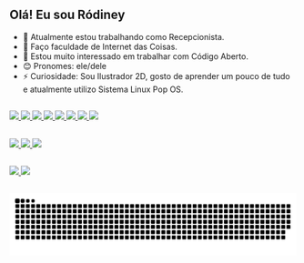 ## Olá! Eu sou Ródiney

- 🔭 Atualmente estou trabalhando como Recepcionista.
- 🌱 Faço faculdade de Internet das Coisas.
- 🤔 Estou muito interessado em trabalhar com Código Aberto. 
- 😊 Pronomes: ele/dele
- ⚡ Curiosidade: Sou Ilustrador 2D, gosto de aprender um pouco de tudo e atualmente utilizo Sistema Linux Pop OS.

##

<div>
  <a href="https://www.behance.net/roodart_">
  <img src="https://img.shields.io/badge/-Behance-blue?style=for-the-badge&logo=behance&logoColor=white" />

  <a href="https://www.instagram.com/roodart_/?hl=pt-br">
  <img src="https://img.shields.io/badge/Instagram-E4405F?style=for-the-badge&logo=instagram&logoColor=white" />

  <a href="https://www.linkedin.com/in/r%C3%B3diney-wanderson-06945b90/">
  <img src="https://img.shields.io/badge/LinkedIn-0077B5?style=for-the-badge&logo=linkedin&logoColor=white" />
  
  <a href="https://br.pinterest.com/roodart_/">
  <img src="https://img.shields.io/badge/Pinterest-%23E60023.svg?&style=for-the-badge&logo=Pinterest&logoColor=white" />
 
  <a href="https://www.reddit.com/user/iaeroooy">
  <img src="https://img.shields.io/badge/Reddit-FF4500?style=for-the-badge&logo=reddit&logoColor=white" />

  <a href="https://twitter.com/eirood_">
  <img src="https://img.shields.io/badge/Twitter-1DA1F2?style=for-the-badge&logo=twitter&logoColor=white" />
  
  <a href="https://www.twitch.tv/roodart_">
  <img src="https://img.shields.io/badge/Twitch-9146FF?style=for-the-badge&logo=twitch&logoColor=white" />
  
  <a href="https://www.youtube.com/channel/UCsPetLlWeL-GDhx-TU7wvvg">
  <img src="https://img.shields.io/badge/YouTube-FF0000?style=for-the-badge&logo=youtube&logoColor=white" />
</div>

##

<div>
  <a href="https://www.apple.com/br/ios/ios-16/">
  <img src="https://img.shields.io/badge/iOS-000000?style=for-the-badge&logo=ios&logoColor=white"/>
   <a href="https://system76.com/desktops">
  <img src="https://img.shields.io/badge/Pop!_OS-48B9C7?style=for-the-badge&logo=Pop!_OS&logoColor=white"/>
   <a href="https://www.microsoft.com/pt-br/windows/get-windows-10">
  <img src="https://img.shields.io/badge/Windows-0078D6?style=for-the-badge&logo=windows&logoColor=white"/>  
</div>

##

<div>
  <a href="https://www.amd.com/pt/support/graphics/amd-radeon-r9-series/amd-radeon-r9-300-series/amd-radeon-r9-380x">
  <img src="https://img.shields.io/badge/AMD_R9_380x-ED1C24?style=for-the-badge&logo=amd&logoColor=white" />
  
  <a href="https://www.intel.com.br/content/www/br/pt/products/sku/77486/intel-core-i34150-processor-3m-cache-3-50-ghz/specifications.html">
  <img src="https://img.shields.io/badge/Intel-Core_i3_4th-0071C5?style=for-the-badge&logo=intel&logoColor=white" />
</div>

##

![Snake animation](https://github.com/rodineyw/rodineyw/blob/output/github-contribution-grid-snake.svg)
